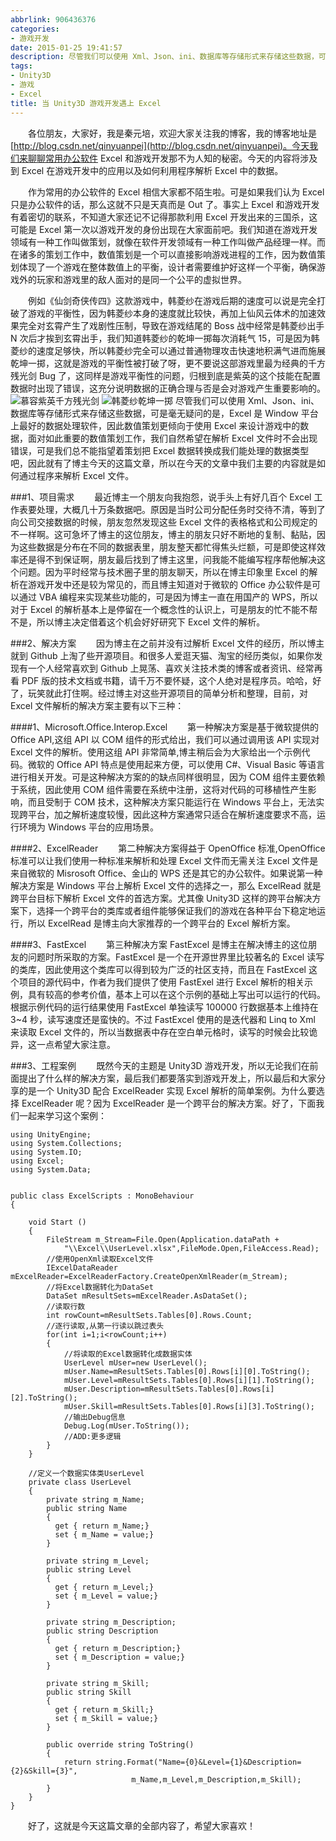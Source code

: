 ```yaml
---
abbrlink: 906436376
categories:
- 游戏开发
date: 2015-01-25 19:41:57
description: 尽管我们可以使用 Xml、Json、ini、数据库等存储形式来存储这些数据，可是毫无疑问的是，Excel 是 Window 平台上最好的数据处理软件，因此数值策划更倾向于使用 Excel 来设计游戏中的数据，面对如此重要的数值策划工作，我们自然希望在解析 Excel 文件时不会出现错误，可是我们总不能指望着策划把 Excel 数据转换成我们能处理的数据类型吧，因此就有了博主今天的这篇文章，所以在今天的文章中我们主要的内容就是如何通过程序来解析 Excel 文件;既然今天的主题是 Unity3D 游戏开发，所以无论我们在前面提出了什么样的解决方案，最后我们都要落实到游戏开发上，所以最后和大家分享的是一个 Unity3D 配合 ExcelReader 实现 Excel 解析的简单案例;因为平时经常与技术圈子里的朋友聊天，所以在博主印象里 Excel 的解析在游戏开发中还是较为常见的，而且博主知道对于微软的 Office 办公软件是可以通过 VBA 编程来实现某些功能的，可是因为博主一直在用国产的 WPS，所以对于 Excel 的解析基本上是停留在一个概念性的认识上，可是朋友的忙不能不帮不是，所以博主决定借着这个机会好好研究下 Excel 文件的解析
tags:
- Unity3D
- 游戏
- Excel
title: 当 Unity3D 游戏开发遇上 Excel
---
```


&emsp;&emsp;各位朋友，大家好，我是秦元培，欢迎大家关注我的博客，我的博客地址是[http://blog.csdn.net/qinyuanpei](http://blog.csdn.net/qinyuanpei)。今天我们来聊聊常用办公软件 Excel 和游戏开发那不为人知的秘密。今天的内容将涉及到 Excel 在游戏开发中的应用以及如何利用程序解析 Excel 中的数据。

<!--more-->

&emsp;&emsp;作为常用的办公软件的 Excel 相信大家都不陌生啦。可是如果我们认为 Excel 只是办公软件的话，那么这就不只是天真而是 Out 了。事实上 Excel 和游戏开发有着密切的联系，不知道大家还记不记得那款利用 Excel 开发出来的三国杀，这可能是 Excel 第一次以游戏开发的身份出现在大家面前吧。我们知道在游戏开发领域有一种工作叫做策划，就像在软件开发领域有一种工作叫做产品经理一样。而在诸多的策划工作中，数值策划是一个可以直接影响游戏进程的工作，因为数值策划体现了一个游戏在整体数值上的平衡，设计者需要维护好这样一个平衡，确保游戏外的玩家和游戏里的敌人面对的是同一个公平的虚拟世界。

&emsp;&emsp;例如《仙剑奇侠传四》这款游戏中，韩菱纱在游戏后期的速度可以说是完全打破了游戏的平衡性，因为韩菱纱本身的速度就比较快，再加上仙风云体术的加速效果完全对玄霄产生了戏剧性压制，导致在游戏结尾的 Boss 战中经常是韩菱纱出手 N 次后才挨到玄霄出手，我们知道韩菱纱的乾坤一掷每次消耗气 15，可是因为韩菱纱的速度足够快，所以韩菱纱完全可以通过普通物理攻击快速地积满气进而施展乾坤一掷，这就是游戏的平衡性被打破了呀，更不要说这部游戏里最为经典的千方残光剑 Bug 了，这同样是游戏平衡性的问题，归根到底是紫英的这个技能在配置数据时出现了错误，这充分说明数据的正确合理与否是会对游戏产生重要影响的。
<img src="http://img.blog.csdn.net/20150303100456547" alt="慕容紫英千方残光剑"/>
<img src="http://img.blog.csdn.net/20150303100419825" alt="韩菱纱乾坤一掷"/>
尽管我们可以使用 Xml、Json、ini、数据库等存储形式来存储这些数据，可是毫无疑问的是，Excel 是 Window 平台上最好的数据处理软件，因此数值策划更倾向于使用 Excel 来设计游戏中的数据，面对如此重要的数值策划工作，我们自然希望在解析 Excel 文件时不会出现错误，可是我们总不能指望着策划把 Excel 数据转换成我们能处理的数据类型吧，因此就有了博主今天的这篇文章，所以在今天的文章中我们主要的内容就是如何通过程序来解析 Excel 文件。

###1、项目需求
&emsp;&emsp;最近博主一个朋友向我抱怨，说手头上有好几百个 Excel 工作表要处理，大概几十万条数据吧。原因是当时公司分配任务时交待不清，等到了向公司交接数据的时候，朋友忽然发现这些 Excel 文件的表格格式和公司规定的不一样啊。这可急坏了博主的这位朋友，博主的朋友只好不断地的复制、黏贴，因为这些数据是分布在不同的数据表里，朋友整天都忙得焦头烂额，可是即使这样效率还是得不到保证啊，朋友最后找到了博主这里，问我能不能编写程序帮他解决这个问题。因为平时经常与技术圈子里的朋友聊天，所以在博主印象里 Excel 的解析在游戏开发中还是较为常见的，而且博主知道对于微软的 Office 办公软件是可以通过 VBA 编程来实现某些功能的，可是因为博主一直在用国产的 WPS，所以对于 Excel 的解析基本上是停留在一个概念性的认识上，可是朋友的忙不能不帮不是，所以博主决定借着这个机会好好研究下 Excel 文件的解析。

###2、解决方案
&emsp;&emsp;因为博主在之前并没有过解析 Excel 文件的经历，所以博主就到 Github 上淘了些开源项目。和很多人爱逛天猫、淘宝的经历类似，如果你发现有一个人经常喜欢到 Github 上晃荡、喜欢关注技术类的博客或者资讯、经常再看 PDF 版的技术文档或书籍，请千万不要怀疑，这个人绝对是程序员。哈哈，好了，玩笑就此打住啊。经过博主对这些开源项目的简单分析和整理，目前，对 Excel 文件解析的解决方案主要有以下三种：

####1、Microsoft.Office.Interop.Excel
&emsp;&emsp;第一种解决方案是基于微软提供的 Office API,这组 API 以 COM 组件的形式给出，我们可以通过调用该 API 实现对 Excel 文件的解析。使用这组 API 非常简单,博主稍后会为大家给出一个示例代码。微软的 Office API 特点是使用起来方便，可以使用 C#、Visual Basic 等语言进行相关开发。可是这种解决方案的的缺点同样很明显，因为 COM 组件主要依赖于系统，因此使用 COM 组件需要在系统中注册，这将对代码的可移植性产生影响，而且受制于 COM 技术，这种解决方案只能运行在 Windows 平台上，无法实现跨平台，加之解析速度较慢，因此这种方案通常只适合在解析速度要求不高，运行环境为 Windows 平台的应用场景。

####2、ExcelReader
&emsp;&emsp;第二种解决方案得益于 OpenOffice 标准,OpenOffice 标准可以让我们使用一种标准来解析和处理 Excel 文件而无需关注 Excel 文件是来自微软的 Misrosoft Office、金山的 WPS 还是其它的办公软件。如果说第一种解决方案是 Windows 平台上解析 Excel 文件的选择之一，那么 ExcelRead 就是跨平台目标下解析 Excel 文件的首选方案。尤其像 Unity3D 这样的跨平台解决方案下，选择一个跨平台的类库或者组件能够保证我们的游戏在各种平台下稳定地运行，所以 ExcelRead 是博主向大家推荐的一个跨平台的 Excel 解析方案。

####3、FastExcel
&emsp;&emsp;第三种解决方案 FastExcel 是博主在解决博主的这位朋友的问题时所采取的方案。FastExcel 是一个在开源世界里比较著名的 Excel 读写的类库，因此使用这个类库可以得到较为广泛的社区支持，而且在 FastExcel 这个项目的源代码中，作者为我们提供了使用 FastExel 进行 Excel 解析的相关示例，具有较高的参考价值，基本上可以在这个示例的基础上写出可以运行的代码。根据示例代码的运行结果使用 FastExcel 单独读写 100000 行数据基本上维持在 3~4 秒，读写速度还是蛮快的。不过 FastExcel 使用的是迭代器和 Linq to Xml 来读取 Excel 文件的，所以当数据表中存在空白单元格时，读写的时候会比较诡异，这一点希望大家注意。

###3、工程案例
&emsp;&emsp;既然今天的主题是 Unity3D 游戏开发，所以无论我们在前面提出了什么样的解决方案，最后我们都要落实到游戏开发上，所以最后和大家分享的是一个 Unity3D 配合 ExcelReader 实现 Excel 解析的简单案例。为什么要选择 ExcelReader 呢？因为 ExcelReader 是一个跨平台的解决方案。好了，下面我们一起来学习这个案例：
```plain
using UnityEngine;
using System.Collections;
using System.IO;
using Excel;
using System.Data;


public class ExcelScripts : MonoBehaviour 
{

	void Start () 
	{
		FileStream m_Stream=File.Open(Application.dataPath + 
			"\\Excel\\UserLevel.xlsx",FileMode.Open,FileAccess.Read);
		//使用OpenXml读取Excel文件
		IExcelDataReader mExcelReader=ExcelReaderFactory.CreateOpenXmlReader(m_Stream);
		//将Excel数据转化为DataSet
		DataSet mResultSets=mExcelReader.AsDataSet();
		//读取行数
		int rowCount=mResultSets.Tables[0].Rows.Count;
		//逐行读取,从第一行读以跳过表头
		for(int i=1;i<rowCount;i++)
		{
			//将读取的Excel数据转化成数据实体
			UserLevel mUser=new UserLevel();
			mUser.Name=mResultSets.Tables[0].Rows[i][0].ToString();
			mUser.Level=mResultSets.Tables[0].Rows[i][1].ToString();
			mUser.Description=mResultSets.Tables[0].Rows[i][2].ToString();
			mUser.Skill=mResultSets.Tables[0].Rows[i][3].ToString();
			//输出Debug信息
			Debug.Log(mUser.ToString());
			//ADD:更多逻辑
		}
	}

	//定义一个数据实体类UserLevel
	private class UserLevel
	{
		private string m_Name;
		public string Name 
		{
		  get { return m_Name;}
		  set { m_Name = value;}
		}

		private string m_Level;
		public string Level 
		{
		  get {	return m_Level;}
		  set {	m_Level = value;}
		}

		private string m_Description;
		public string Description 
		{
		  get { return m_Description;}
		  set { m_Description = value;}
		}

		private string m_Skill;
		public string Skill 
		{
		  get {	return m_Skill;}		
		  set {	m_Skill = value;}
		}

		public override string ToString()
		{
			return string.Format("Name={0}&Level={1}&Description={2}&Skill={3}",
			               m_Name,m_Level,m_Description,m_Skill);
		}
	}
}

```
&emsp;&emsp;好了，这就是今天这篇文章的全部内容了，希望大家喜欢！